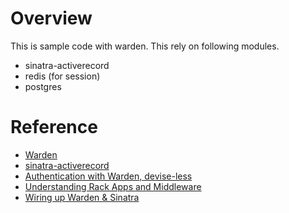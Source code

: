 # Overview
This is sample code with warden.
This rely on following modules.
- sinatra-activerecord
- redis (for session)
- postgres

# Reference
- [Warden](https://github.com/hassox/warden)
- [sinatra-activerecord](https://github.com/janko-m/sinatra-activerecord)
- [Authentication with Warden, devise-less](http://pothibo.com/2013/07/authentication-with-warden-devise-less/)
- [Understanding Rack Apps and Middleware](https://blog.engineyard.com/2015/understanding-rack-apps-and-middleware)
- [Wiring up Warden & Sinatra](http://mikeebert.tumblr.com/post/27097231613/wiring-up-warden-sinatra)
